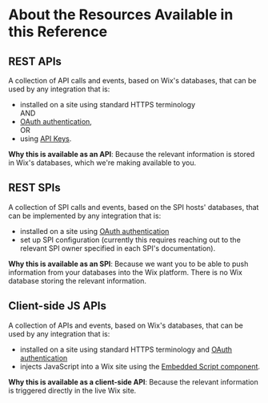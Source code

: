 # About the Resources Available in this Reference


## REST APIs 
A collection of API calls and events, based on Wix's databases, that can be used by any integration that is:
- installed on a site using standard HTTPS terminology   
AND 
- [OAuth authentication](https://dev.wix.com/api/rest/getting-started/authentication),  
OR
- using [API Keys]().  

**Why this is available as an API**: Because the relevant information is stored in Wix's databases, which we're making available to you.

## REST SPIs 
A collection of SPI calls and events, based on the SPI hosts' databases, that can be implemented by any integration that is:
 - installed on a site using [OAuth authentication](https://dev.wix.com/api/rest/getting-started/authentication) 
 - set up SPI configuration (currently this requires reaching out to the relevant SPI owner specified in each SPI's documentation).  

**Why this is available as an SPI**: Because we want you to be able to push information from your databases into the Wix platform. There is no Wix database storing the relevant information. 

## Client-side JS APIs
A collection of APIs and events, based on Wix's databases, that can be used by any integration that is:
- installed on a site using standard HTTPS terminology and [OAuth authentication](https://dev.wix.com/api/rest/getting-started/authentication) 
- injects JavaScript into a Wix site using the [Embedded Script component](https://devforum.wix.com/en/article/about-embedded-script-components).  

**Why this is available as a client-side API**: Because the relevant information is triggered directly in the live Wix site.
